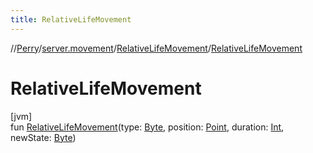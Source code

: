 ```yaml
---
title: RelativeLifeMovement
---
```

//[Perry](../../../index.html)/[server.movement](../index.html)/[RelativeLifeMovement](index.html)/[RelativeLifeMovement](-relative-life-movement.html)



# RelativeLifeMovement



[jvm]\
fun [RelativeLifeMovement](-relative-life-movement.html)(type: [Byte](https://kotlinlang.org/api/latest/jvm/stdlib/kotlin/-byte/index.html), position: [Point](https://docs.oracle.com/javase/8/docs/api/java/awt/Point.html), duration: [Int](https://kotlinlang.org/api/latest/jvm/stdlib/kotlin/-int/index.html), newState: [Byte](https://kotlinlang.org/api/latest/jvm/stdlib/kotlin/-byte/index.html))




